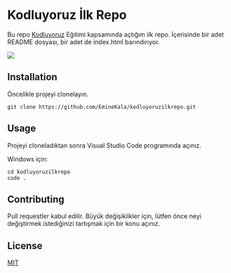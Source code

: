 # Kodluyoruz İlk Repo 
Bu repo [Kodluyoruz](https://www.kodluyoruz.org/) Eğitimi kapsamında açtığım ilk repo.
İçerisinde bir adet README dosyası, bir adet de index.html barındırıyor.

![](https://user-images.githubusercontent.com/69795798/134582229-ea41b5ad-5257-4d45-8630-faaca95e7ac1.png)

## Installation
Öncelikle projeyi clonelayın.

```
git clone https://github.com/EmineKala/kodluyoruzilkrepo.git
```

## Usage
Projeyi cloneladıktan sonra Visual Studio Code programında açınız.

Windows için:

```
cd kodluyoruzilkrepo
code .
```

## Contributing
Pull requestler kabul edilir. Büyük değişiklikler için, lütfen önce neyi değiştirmek istediğinizi tartışmak için bir konu açınız.

## License
[MIT](https://choosealicense.com/licenses/mit/)




